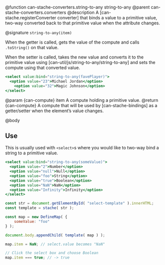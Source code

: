 @function can-stache-converters.string-to-any string-to-any
@parent can-stache-converters.converters
@description A [can-stache.registerConverter converter] that binds a value to a primitive value, two-way converted back to that primitive value when the attribute changes.

@signature `string-to-any(item)`

When the getter is called, gets the value of the compute and calls `.toString()` on that value.

When the setter is called, takes the new value and converts it to the primitive value using [can-util/js/string-to-any/string-to-any] and sets the compute using that converted value.

```handlebars
<select value:bind="string-to-any(favePlayer)">
  <option value="23">Michael Jordan</option>
	<option value="32">Magic Johnson</option>
</select>
```

@param {can-compute} item A compute holding a primitive value.
@return {can-compute} A compute that will be used by [can-stache-bindings] as a getter/setter when the element’s value changes.

@body

## Use

This is usually used with `<select>`s where you would like to two-way bind a string to a primitive value.

```handlebars
<select value:bind="string-to-any(someValue)">
  <option value="2">Number</option>
  <option value="null">Null</option>
  <option value="foo">String</option>
  <option value="true">Boolean</option>
  <option value="NaN">NaN</option>
  <option value="Infinity">Infinity</option>
</select>
```

```js
const str = document.getElementById( "select-template" ).innerHTML;
const template = stache( str );

const map = new DefineMap( {
	someValue: "foo"
} );

document.body.appendChild( template( map ) );

map.item = NaN; // select.value becomes "NaN"

// Click the select box and choose Boolean
map.item === true; // -> true
```
